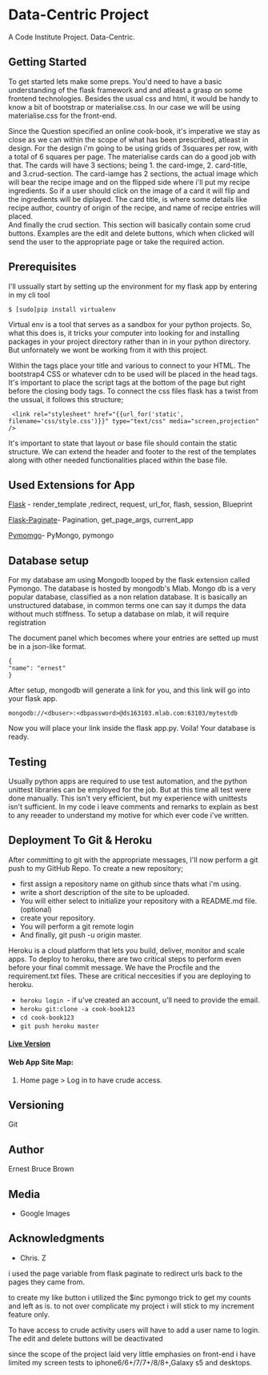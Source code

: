 # Data-Centric Project

A Code Institute Project. Data-Centric.

## Getting Started
To get started lets make some preps. You'd need to have a basic understanding of the flask framework and and atleast a grasp on some frontend technologies. Besides the usual css and html, it would be handy to know a bit of bootstrap or materialise.css. In our case we will be using materialise.css for the front-end. 

 Since the Question specified an online cook-book, it's imperative we stay as close as we can within the scope of what has been prescribed, atleast in design. For the design i'm going to be using grids of 3squares per row, with a total of 6 squares per page. The materialise cards can do a good job with that. The cards will have 3 sections; being 1. the card-imge, 2. card-title, and 3.crud-section.
 The card-iamge has 2 sections, the actual image which will bear the recipe image and on the flipped side where i'll put my recipe ingredients. So if a user should click on the image of a card it will flip and the ingredients will be diplayed. The card title,  is where some details like recipe author, country of origin of the recipe, and name of recipe entries will placed.  
 And finally the crud section. This section will basically contain some crud buttons. Examples are the edit and delete buttons, which when clicked will send the user to the appropriate page or take the required action.
 
 
 
## Prerequisites

I'll ussually start by setting up the environment for my flask app by entering in my cli tool
``` 
$ [sudo]pip install virtualenv 
```
Virtual env is a tool that serves as a sandbox for your python projects. So, what this does is, it tricks your computer into looking for and installing packages in your project directory rather than in in your python directory. 
But unfornately we wont be working from it with this project.

Within the <head> tags place your title and various <links> to connect to your HTML. The bootstrap4 CSS or whatever cdn to be used will be placed in the head tags. It's important to place the script tags at the bottom of the page but right before the closing body tags.
To connect the css files flask has a twist from the ussual, it follows this structure;
 
```
 <link rel="stylesheet" href="{{url_for('static', filename='css/style.css')}}" type="text/css" media="screen,projection" />
 ```
 
 It's important to state that layout or base file should contain the static structure. We can extend the header and footer to the rest of the templates along with other needed functionalities placed within the base file. 
 

## Used Extensions for App

[Flask](http://flask.pocoo.org/) - render_template ,redirect, request, url_for, flash, session, Blueprint

[Flask-Paginate](https://pythonhosted.org/Flask-paginate/)- Pagination, get_page_args, current_app

[Pymomgo](https://api.mongodb.com/python/current/)- PyMongo, pymongo


## Database setup

For my database am using Mongodb looped by the flask extension called Pymongo.
The database is hosted by mongodb's Mlab. 
Mongo db is a very popular database, classified as a non relation database. 
It is basically an unstructured database, in common terms one can say it dumps the data without much stiffness.
To setup a database on mlab, it will require registration 

The document panel which becomes where your entries are setted up must be in a json-like format.
```
{
"name": "ernest"
}
```
After setup, mongodb will generate a link for you, and this link will go into your flask app.
```
mongodb://<dbuser>:<dbpassword>@ds163103.mlab.com:63103/mytestdb
```
Now you will place your link inside the flask app.py.
Voila! Your database is ready.


## Testing

Usually python apps are required to use test automation, and the python unittest libraries can be employed for the job.
But at this time all test were done manually. This isn't very efficient, but my experience with unittests isn't sufficient. 
In my code i leave comments and remarks to explain as best to any reeader to understand my motive for which ever code i've written.



## Deployment To Git & Heroku

After committing to git with the appropriate messages, 
I'll now perform a git push to my GitHub Repo.
To create a new repository;
* first assign a repository name on github since thats what i'm using.
* write a short description of the site to be uploaded.
* You will either select to initialize your repository with a README.md file. (optional)
* create your repository.
* You will perform a git remote login
* And finally, git push -u origin master.

Heroku is a cloud platform that lets you build, deliver, monitor and scale apps.
To deploy to heroku, there are two critical steps to perform even before your final commit message.
We have the Procfile and the requirement.txt files. 
These are critical neccesities if you are deploying to heroku.
* ```heroku login ```- if u've created an account, u'll need to provide the email.
* ```heroku git:clone -a cook-book123 ```
* ``` cd cook-book123 ```
* ``` git push heroku master ```

#### [Live Version](https://ingrido.herokuapp.com/)

#### Web App Site Map:

1. Home page > Log in to have crude access.


## Versioning

 Git


## Author

Ernest Bruce Brown


## Media

* Google Images


## Acknowledgments

* Chris. Z






 
 


i used the page variable from flask paginate to redirect urls back to the pages they came from. 

to create my like button i utilized the $inc pymongo trick to get my counts and left as is.
to not over complicate my project i will stick to my increment feature only. 

To have access to crude activity users will have to add a user name to login. The edit and delete buttons will be deactivated 



since the scope of the project laid very little emphasies on front-end i have 
limited my screen tests to iphone6/6+/7/7+/8/8+,Galaxy s5 and desktops.
